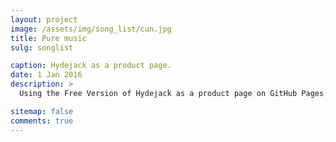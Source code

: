 ```yaml
---
layout: project
image: /assets/img/song_list/cun.jpg
title: Pure music
sulg: songlist

caption: Hydejack as a product page.
date: 1 Jan 2016
description: >
  Using the Free Version of Hydejack as a product page on GitHub Pages.

sitemap: false
comments: true
---
```

<script type='text/javascript' src='/assets/aplayer/jquery.min.js'></script>

<!-- <script type='text/javascript' src='https://api88.net/api/play/js/?id=3616881472&type=songlist&music=qqmusic'></script> -->

<!-- <iframe src="https://open.spotify.com/embed/playlist/5NnkN8yucyX8nMOK15jAj9" width="300" height="380" frameborder="0" allowtransparency="true" allow="encrypted-media"></iframe> -->

<!-- <script type='text/javascript' src='https://api88.net/api/play/js/?id=3616881472&type=songlist&music=qqmusic&listFolded=false'></script> -->

<script>
    $(document).ready(function () {
        if(location.href.indexOf("#reloaded")==-1){
            location.href=location.href+"#reloaded";
            location.reload();
        }
    })

    $("head").append("<link>");
    var css = $("head").children(":last");
    css.attr({
        rel: "stylesheet",
        type: "text/css",
        href: "/assets/aplayer/APlayer.min.css"
    });
    document.write('<div id="aplayer"></div>');

    $.getScript('/assets/aplayer/APlayer.min.js', function () {
        $.ajax({
            type: "GET",
            url: "https://api88.net/api/qqmusic/?key=f34fa9f56ca6475401293358d49e764d&id=3616881472&type=songlist&cache=",
            dataType: 'json',
            success: function (result) {
                var ap = new APlayer({
                    element: document.getElementById('aplayer'),
                    lrcType: 3,
                    volume: 1,
                    mutex: true,
                    fixed: false,
                    theme: '#32CD32',
                    autoplay: false,
                    order: 'list',
                    listFolded:false,
                    audio: result.Body
                });
            }
        });
    });
</script>
